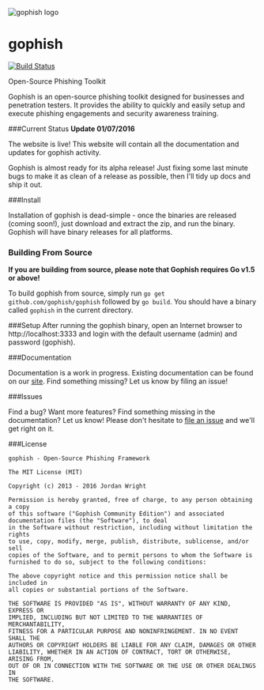 ![gophish logo](https://raw.github.com/jordan-wright/gophish/master/static/images/gophish_purple.png)

gophish
=======

[![Build Status](https://travis-ci.org/jordan-wright/gophish.svg?branch=master)](https://travis-ci.org/jordan-wright/gophish)

Open-Source Phishing Toolkit

Gophish is an open-source phishing toolkit designed for businesses and penetration testers. It provides the ability to quickly and easily setup and execute phishing engagements and security awareness training.

###Current Status
**Update 01/07/2016**

The website is live! This website will contain all the documentation and updates for gophish activity.

Gophish is almost ready for its alpha release! Just fixing some last minute bugs to make it as clean of a release as possible, then I'll tidy up docs and ship it out.

###Install

Installation of gophish is dead-simple - once the binaries are released (coming soon!), just download and extract the zip, and run the binary. Gophish will have binary releases for all platforms.

### Building From Source
**If you are building from source, please note that Gophish requires Go v1.5 or above!**

To build gophish from source, simply run ```go get github.com/gophish/gophish``` followed by ```go build```. You should have a binary called ```gophish``` in the current directory.

###Setup
After running the gophish binary, open an Internet browser to http://localhost:3333 and login with the default username (admin) and password (gophish).

###Documentation

Documentation is a work in progress. Existing documentation can be found on our [site](http://getgophish.com/documentation). Find something missing? Let us know by filing an issue!

###Issues

Find a bug? Want more features? Find something missing in the documentation? Let us know! Please don't hesitate to [file an issue](https://github.com/jordan-wright/gophish/issues/new) and we'll get right on it.

###License
```
gophish - Open-Source Phishing Framework

The MIT License (MIT)

Copyright (c) 2013 - 2016 Jordan Wright

Permission is hereby granted, free of charge, to any person obtaining a copy
of this software ("Gophish Community Edition") and associated documentation files (the "Software"), to deal
in the Software without restriction, including without limitation the rights
to use, copy, modify, merge, publish, distribute, sublicense, and/or sell
copies of the Software, and to permit persons to whom the Software is
furnished to do so, subject to the following conditions:

The above copyright notice and this permission notice shall be included in
all copies or substantial portions of the Software.

THE SOFTWARE IS PROVIDED "AS IS", WITHOUT WARRANTY OF ANY KIND, EXPRESS OR
IMPLIED, INCLUDING BUT NOT LIMITED TO THE WARRANTIES OF MERCHANTABILITY,
FITNESS FOR A PARTICULAR PURPOSE AND NONINFRINGEMENT. IN NO EVENT SHALL THE
AUTHORS OR COPYRIGHT HOLDERS BE LIABLE FOR ANY CLAIM, DAMAGES OR OTHER
LIABILITY, WHETHER IN AN ACTION OF CONTRACT, TORT OR OTHERWISE, ARISING FROM,
OUT OF OR IN CONNECTION WITH THE SOFTWARE OR THE USE OR OTHER DEALINGS IN
THE SOFTWARE.
```
